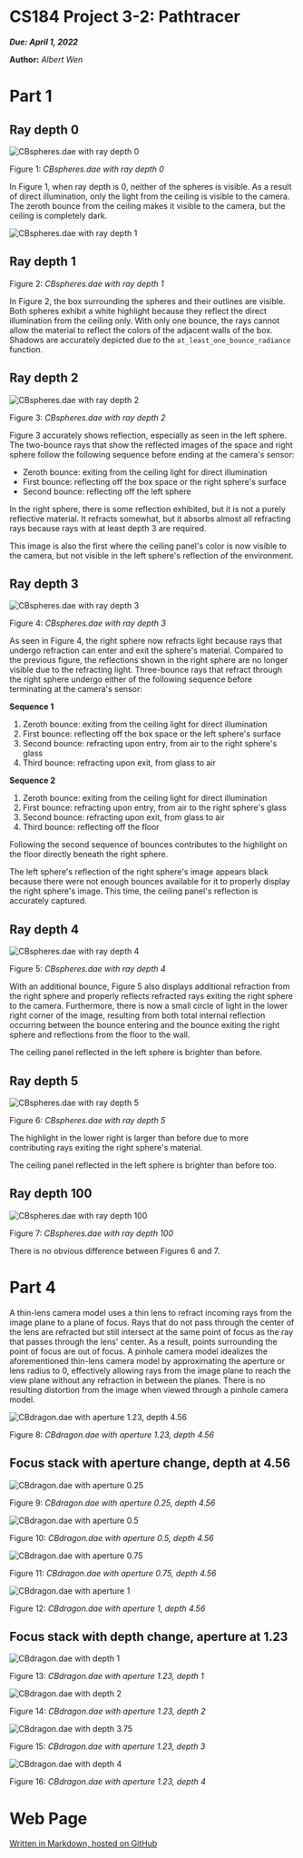 CS184 Project 3-2: Pathtracer
==============

***Due: April 1, 2022***

**Author:** *Albert Wen*

# Part 1

## Ray depth 0
![CBspheres.dae with ray depth 0](images/part1/CBspheres-m0.png)

Figure 1: *CBspheres.dae with ray depth 0*

In Figure 1, when ray depth is 0, neither of the spheres is visible. As a result of direct illumination, only the light from the ceiling is visible to the camera. The zeroth bounce from the ceiling makes it visible to the camera, but the ceiling is completely dark.

![CBspheres.dae with ray depth 1](images/part1/CBspheres-m1.png)

## Ray depth 1
Figure 2: *CBspheres.dae with ray depth 1*

In Figure 2, the box surrounding the spheres and their outlines are visible. Both spheres exhibit a white highlight because they reflect the direct illumination from the ceiling only. With only one bounce, the rays cannot allow the material to reflect the colors of the adjacent walls of the box. Shadows are accurately depicted due to the `at_least_one_bounce_radiance` function.

## Ray depth 2
![CBspheres.dae with ray depth 2](images/part1/CBspheres-m2.png)

Figure 3: *CBspheres.dae with ray depth 2*

Figure 3 accurately shows reflection, especially as seen in the left sphere. The two-bounce rays that show the reflected images of the space and right sphere follow the following sequence before ending at the camera's sensor:
* Zeroth bounce: exiting from the ceiling light for direct illumination
* First bounce: reflecting off the box space or the right sphere's surface
* Second bounce: reflecting off the left sphere

In the right sphere, there is some reflection exhibited, but it is not a purely reflective material. It refracts somewhat, but it absorbs almost all refracting rays because rays with at least depth 3 are required.

This image is also the first where the ceiling panel's color is now visible to the camera, but not visible in the left sphere's reflection of the environment.

## Ray depth 3
![CBspheres.dae with ray depth 3](images/part1/CBspheres-m3.png)

Figure 4: *CBspheres.dae with ray depth 3*

As seen in Figure 4, the right sphere now refracts light because rays that undergo refraction can enter and exit the sphere's material. Compared to the previous figure, the reflections shown in the right sphere are no longer visible due to the refracting light. Three-bounce rays that refract through the right sphere undergo either of the following sequence before terminating at the camera's sensor:

**Sequence 1**

1. Zeroth bounce: exiting from the ceiling light for direct illumination
2. First bounce: reflecting off the box space or the left sphere's surface
3. Second bounce: refracting upon entry, from air to the right sphere's glass
4. Third bounce: refracting upon exit, from glass to air

**Sequence 2**

1. Zeroth bounce: exiting from the ceiling light for direct illumination
2. First bounce: refracting upon entry, from air to the right sphere's glass
3. Second bounce: refracting upon exit, from glass to air
4. Third bounce: reflecting off the floor

Following the second sequence of bounces contributes to the highlight on the floor directly beneath the right sphere.

The left sphere's reflection of the right sphere's image appears black because there were not enough bounces available for it to properly display the right sphere's image. This time, the ceiling panel's reflection is accurately captured.

## Ray depth 4
![CBspheres.dae with ray depth 4](images/part1/CBspheres-m4.png)

Figure 5: *CBspheres.dae with ray depth 4*

With an additional bounce, Figure 5 also displays additional refraction from the right sphere and properly reflects refracted rays exiting the right sphere to the camera. Furthermore, there is now a small circle of light in the lower right corner of the image, resulting from both total internal reflection occurring between the bounce entering and the bounce exiting the right sphere and reflections from the floor to the wall.

The ceiling panel reflected in the left sphere is brighter than before.

## Ray depth 5
![CBspheres.dae with ray depth 5](images/part1/CBspheres-m5.png)

Figure 6: *CBspheres.dae with ray depth 5*

The highlight in the lower right is larger than before due to more contributing rays exiting the right sphere's material.

The ceiling panel reflected in the left sphere is brighter than before too.

## Ray depth 100
![CBspheres.dae with ray depth 100](images/part1/CBspheres-m100.png)

Figure 7: *CBspheres.dae with ray depth 100*

There is no obvious difference between Figures 6 and 7.

# Part 4

A thin-lens camera model uses a thin lens to refract incoming rays from the image plane to a plane of focus. Rays that do not pass through the center of the lens are refracted but still intersect at the same point of focus as the ray that passes through the lens' center. As a result, points surrounding the point of focus are out of focus. A pinhole camera model idealizes the aforementioned thin-lens camera model by approximating the aperture or lens radius to 0, effectively allowing rays from the image plane to reach the view plane without any refraction in between the planes. There is no resulting distortion from the image when viewed through a pinhole camera model.

![CBdragon.dae with aperture 1.23, depth 4.56](images/part4/CBdragon/CBdragon-b1.23-d4.56.png)

Figure 8: *CBdragon.dae with aperture 1.23, depth 4.56*

## Focus stack with aperture change, depth at 4.56

![CBdragon.dae with aperture 0.25](images/part4/CBdragon/aperture_change/CBdragon-b0.25-d4.56.png)

Figure 9: *CBdragon.dae with aperture 0.25, depth 4.56*

![CBdragon.dae with aperture 0.5](images/part4/CBdragon/aperture_change/CBdragon-b0.5-d4.56.png)

Figure 10: *CBdragon.dae with aperture 0.5, depth 4.56*

![CBdragon.dae with aperture 0.75](images/part4/CBdragon/aperture_change/CBdragon-b0.75-d4.56.png)

Figure 11: *CBdragon.dae with aperture 0.75, depth 4.56*

![CBdragon.dae with aperture 1](images/part4/CBdragon/aperture_change/CBdragon-b1-d4.56.png)

Figure 12: *CBdragon.dae with aperture 1, depth 4.56*

## Focus stack with depth change, aperture at 1.23

![CBdragon.dae with depth 1](images/part4/CBdragon/depth_change/CBdragon-b1.23-d1.png)

Figure 13: *CBdragon.dae with aperture 1.23, depth 1*

![CBdragon.dae with depth 2](images/part4/CBdragon/depth_change/CBdragon-b1.23-d2.png)

Figure 14: *CBdragon.dae with aperture 1.23, depth 2*

![CBdragon.dae with depth 3.75](images/part4/CBdragon/depth_change/CBdragon-b1.23-d3.75.png)

Figure 15: *CBdragon.dae with aperture 1.23, depth 3*

![CBdragon.dae with depth 4](images/part4/CBdragon/depth_change/CBdragon-b1.23-d4.png)

Figure 16: *CBdragon.dae with aperture 1.23, depth 4*




# Web Page
[Written in Markdown, hosted on GitHub](https://github.com/cal-cs184-student/sp22-project-webpages-AlbertScribblenaut/edit/master/proj3-2/index.md)
